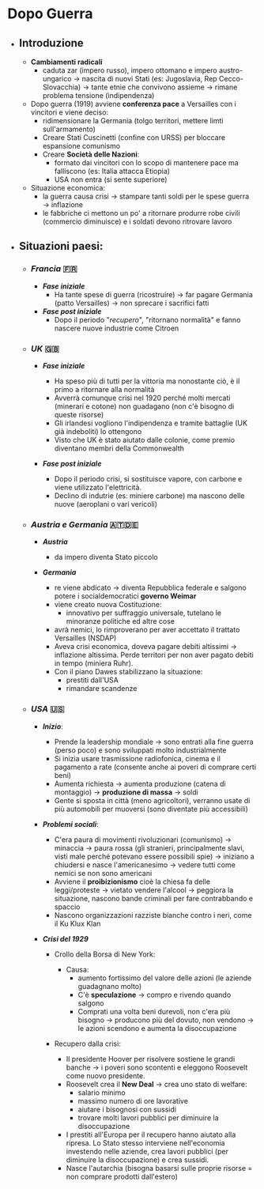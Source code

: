 # Dopo Guerra

- ## **Introduzione**
    - **Cambiamenti radicali**
        -  caduta zar (impero russo), impero ottomano e impero austro-ungarico ${\to}$ nascita di nuovi Stati (es: Jugoslavia, Rep Cecco-Slovacchia) ${\to}$ tante etnie che convivono assieme ${\to}$ rimane problema tensione (indipendenza) 
    - Dopo guerra (1919) avviene **conferenza pace** a Versailles con i vincitori e viene deciso:
        - ridimensionare la Germania (tolgo territori, mettere limti sull'armamento)
        - Creare Stati Cuscinetti (confine con URSS) per bloccare espansione comunismo
        - Creare **Società delle Nazioni**:
            - formato dai vincitori con lo scopo di mantenere pace ma falliscono (es: Italia attacca Etiopia)
            - USA non entra (si sente superiore)
    - Situazione economica:
        - la guerra causa crisi ${\to}$ stampare tanti soldi per le spese guerra ${\to}$ inflazione
        - le fabbriche ci mettono un po' a ritornare produrre robe civili (commercio diminuisce) e i soldati devono ritrovare lavoro

- ## **Situazioni paesi:**
    - ### ***Francia*** 🇫🇷
        - ***Fase iniziale***
            - Ha tante spese di guerra (ricostruire) ${\to}$ far pagare Germania (patto Versailles) ${\to}$ non sprecare i sacrifici fatti
        - ***Fase post iniziale***
            - Dopo il periodo "*recupero*", "ritornano normalità" e fanno nascere nuove industrie come Citroen 

    - ### ***UK*** 🇬🇧
        - ***Fase iniziale***
            - Ha speso più di tutti per la vittoria ma nonostante ciò, è il primo a ritornare alla normalità
            - Avverrà comunque crisi nel 1920 perché molti mercati (minerari e cotone) non guadagano (non c'è bisogno di queste risorse)
            - Gli irlandesi vogliono l'indipendenza e tramite battaglie (UK già indeboliti) lo ottengono
            - Visto che UK è stato aiutato dalle colonie, come premio diventano membri della Commonwealth

        - ***Fase post iniziale***
            - Dopo il periodo crisi, si sostituisce vapore, con carbone e viene utilizzato l'elettricità. 
            - Declino di indutrie (es: miniere carbone) ma nascono delle nuove (aeroplani o vari vericoli)

    - ### ***Austria e Germania*** 🇦🇹🇩🇪
        - ***Austria***
            - da impero diventa Stato piccolo

        - ***Germania***
            - re viene abdicato ${\to}$ diventa Repubblica federale e salgono potere i socialdemocratici **governo Weimar** 
            - viene creato nuova Costituzione:
                - innovativo per suffraggio universale, tutelano le minoranze politiche ed altre cose 
            - avrà nemici, lo rimproverano per aver accettato il trattato Versailles (NSDAP)
            - Aveva crisi economica, doveva pagare debiti altissimi ${\to}$ inflazione altissima. Perde territori per non aver pagato debiti in tempo (miniera Ruhr). 
            - Con il piano Dawes stabilizzano la situazione:
                - prestiti dall'USA
                - rimandare scandenze

    - ### ***USA*** 🇺🇸
        - ***Inizio***:
            - Prende la leadership mondiale ${\to}$ sono entrati alla fine guerra (perso poco) e sono sviluppati molto industrialmente
            - Si inizia usare trasmissione radiofonica, cinema e il pagamento a rate (consente anche ai poveri di comprare certi beni)
            - Aumenta richiesta ${\to}$ aumenta produzione (catena di montaggio) ${\to}$ **produzione di massa** ${\to}$ soldi
            - Gente si sposta in città (meno agricoltori), verranno usate di più automobili per muoversi (sono diventate più accessibili)

        - ***Problemi sociali***:
            - C'era paura di movimenti rivoluzionari (comunismo) ${\to}$ minaccia ${\to}$ paura rossa (gli stranieri, principalmente slavi, visti male perché potevano essere possibili spie) ${\to}$ iniziano a chiudersi e nasce l'americanesimo ${\to}$ vedere tutti come nemici se non sono americani
            - Avviene il **proibizionismo** cioè la chiesa fa delle leggi/proteste ${\to}$ vietato vendere l'alcool ${\to}$ peggiora la situazione, nascono bande criminali per fare contrabbando e spaccio
            - Nascono organizzazioni razziste bianche contro i neri, come il Ku Klux Klan

        - ***Crisi del 1929***
            - Crollo della Borsa di New York:
                - Causa:
                    - aumento fortissimo del valore delle azioni (le aziende guadagnano molto)
                    - C'è **speculazione** ${\to}$ compro e rivendo quando salgono 
                    - Comprati una volta beni durevoli, non c'era più bisogno ${\to}$ producono più del dovuto, non vendono ${\to}$ le azioni scendono e aumenta la disoccupazione

            - Recupero dalla crisi:
                - Il presidente Hoover per risolvere sostiene le grandi banche ${\to}$ i poveri sono scontenti e eleggono Roosevelt come nuovo presidente.
                - Roosevelt crea il **New Deal** ${\to}$ crea uno stato di welfare:
                    - salario minimo
                    - massimo numero di ore lavorative
                    - aiutare i bisognosi con sussidi
                    - trovare molti lavori pubblici per diminuire la disoccupazione
                - I prestiti all'Europa per il recupero hanno aiutato alla ripresa. Lo Stato stesso interviene nell'economia investendo nelle aziende, crea lavori pubblici (per diminuire la disoccupazione) e crea sussidi. 
                - Nasce l'autarchia (bisogna basarsi sulle proprie risorse = non comprare prodotti dall'estero)

